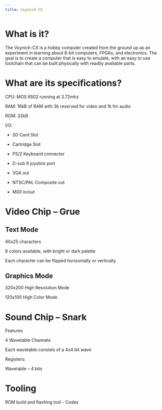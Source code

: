 ```yaml
---
title: Voynich-CX
---
```


What is it?
===========

The Voynich-CX is a hobby computer created from the ground up as an experiment
in learning about 8-bit computers, FPGAs, and electronics. The goal is to create
a computer that is easy to emulate, with an easy to use toolchain that can be
built physically with readily available parts.

What are its specifications?
============================

CPU: MOS 6502 running at 3.72mhz

RAM: 16kB of RAM with 3k reserved for video and 1k for audio

ROM: 32kB

I/O:

-   SD Card Slot

-   Cartridge Slot

-   PS/2 Keyboard connector

-   D-sub 9 joystick port

-   VGA out

-   NTSC/PAL Composite out

-   MIDI in/out

Video Chip – Grue
=================

Text Mode
---------

40x25 characters

8 colors available, with bright or dark palette

Each character can be flipped horizontally or vertically

Graphics Mode
-------------

320x200 High Resolution Mode

120x100 High Color Mode

Sound Chip – Snark
==================

Features

4 Wavetable Channels

Each wavetable consists of a 4x4 bit wave

Registers:

Wavetable – 4 bits

Tooling
=======

ROM build and flashing tool - Codex

